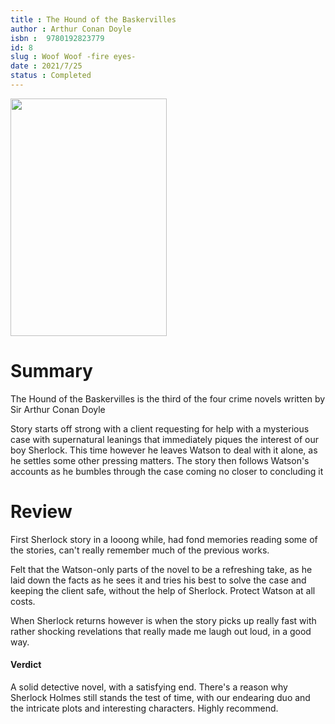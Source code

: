 ```yaml
---
title : The Hound of the Baskervilles
author : Arthur Conan Doyle
isbn : 	9780192823779
id: 8
slug : Woof Woof -fire eyes-
date : 2021/7/25
status : Completed 
---
```


<img src="https://d1w7fb2mkkr3kw.cloudfront.net/assets/images/book/lrg/9780/2419/9780241952870.jpg" height=380px width=250px> 


# Summary  

The Hound of the Baskervilles is the third of the four crime novels written by Sir Arthur Conan Doyle

Story starts off strong with a client requesting for help with a mysterious case with supernatural leanings that immediately piques the interest of our boy Sherlock.
This time however he leaves Watson to deal with it alone, as he settles some other pressing matters. The story then follows Watson's accounts as he bumbles through 
the case coming no closer to concluding it

# Review 

First Sherlock story in a looong while, had fond memories reading some of the stories, can't really remember much of the previous works.

Felt that the Watson-only parts of the novel to be a refreshing take, as he laid down the facts as he sees it and tries his best to solve the case
and keeping the client safe, without the help of Sherlock. Protect Watson at all costs.

When Sherlock returns however is when the story picks up really fast with rather shocking revelations that really made me laugh out loud, in a good way. 


#### Verdict

A solid detective novel, with a satisfying end. There's a reason why Sherlock Holmes still stands the test of time, with our endearing duo and the 
intricate plots and interesting characters. Highly recommend.


